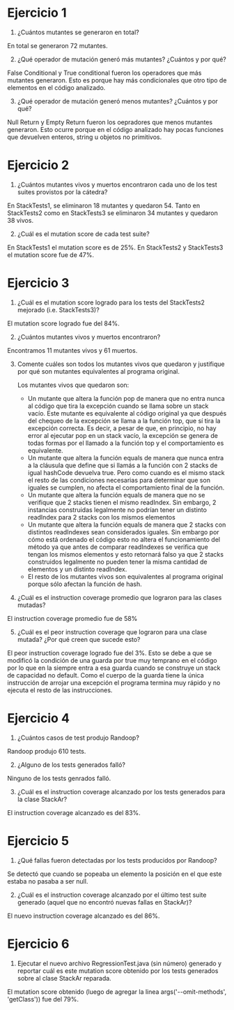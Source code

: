 # Ejercicio 1
1. ¿Cuántos mutantes se generaron en total?

En total se generaron 72 mutantes.

2. ¿Qué operador de mutación generó más mutantes? ¿Cuántos y por qué? 

False Conditional y True conditional fueron los operadores que más mutantes generaron. Esto es porque hay más 
condicionales que otro tipo de elementos en el código analizado.

3.  ¿Qué operador de mutación generó menos mutantes? ¿Cuántos y por qué?

Null Return y Empty Return fueron los oepradores que menos mutantes generaron. Esto ocurre porque en el código 
analizado hay pocas funciones que devuelven enteros, string u objetos no primitivos.

# Ejercicio 2
1. ¿Cuántos mutantes vivos y muertos encontraron cada uno de los test suites provistos por la cátedra?

En StackTests1, se eliminaron 18 mutantes y quedaron 54. Tanto en StackTests2 como en StackTests3 se 
eliminaron 34 mutantes y quedaron 38 vivos.
    
2. ¿Cuál es el mutation score de cada test suite?

En StackTests1 el mutation score es de 25%. En StackTests2 y StackTests3 el mutation score fue de 47%.

# Ejercicio 3
1.  ¿Cuál es el mutation score logrado para los tests del 
StackTests2 mejorado (i.e. StackTests3)?

El mutation score logrado fue del 84%.

2. ¿Cuántos mutantes vivos y muertos encontraron?

Encontramos 11 mutantes vivos y 61 muertos.

3. Comente cuáles son todos los mutantes vivos que quedaron y 
justifique por qué son mutantes equivalentes al programa original.

   Los mutantes vivos que quedaron son:
    - Un mutante que altera la función pop de manera que no entra nunca al código 
que tira la excepción cuando se llama sobre un stack vacío. Este mutante es equivalente al código original ya que después del chequeo de la excepción se llama a la función 
top, que sí tira la excepción correcta. Es decir, a pesar de que, en principio, no hay error al ejecutar pop en un stack vacío, la excepción se genera de todas formas por el llamado a la función top y el comportamiento es equivalente.
    - Un mutante que altera la función equals de manera que nunca entra a la cláusula
que define que si llamás a la función con 2 stacks de igual hashCode devuelva true. 
Pero como cuando es el mismo stack el resto de las condiciones necesarias para 
determinar que son iguales se cumplen, no afecta el comportamiento final de la función.
    - Un mutante que altera la función equals de manera que no se verifique que 2 stacks tienen el mismo readIndex. 
Sin embargo, 2 instancias construidas legalmente no podrían tener un distinto readIndex para 2 stacks con los mismos elementos
    - Un mutante que altera la función equals de manera que 2 stacks con distintos readIndexes sean considerados iguales. 
Sin embargo por cómo está ordenado el código esto no altera el funcionamiento del método ya que
antes de comparar readIndexes se verifica que tengan los mismos elementos y esto retornará falso ya que 2 stacks construidos legalmente no pueden tener 
la misma cantidad de elementos y un distinto readIndex.
    - El resto de los mutantes vivos son equivalentes al programa original porque sólo 
afectan la función de hash.

4. ¿Cuál es el instruction coverage promedio que lograron para las clases mutadas? 

El instruction coverage promedio fue de 58%

5. ¿Cuál es el peor instruction coverage que lograron para una clase 
mutada? ¿Por qué creen que sucede esto?

El peor instruction coverage logrado fue del 3%. Esto se debe a que se modificó la condición 
de una guarda por true muy temprano en el código por lo que en la siempre entra a esa guarda
cuando se construye un stack de capacidad no default. Como el cuerpo de la guarda tiene la única 
instrucción de arrojar una excepción el programa termina muy rápido y no ejecuta el resto de las instrucciones.

# Ejercicio 4
1. ¿Cuántos casos de test produjo Randoop? 

Randoop produjo 610 tests.

2. ¿Alguno de los tests generados falló?

Ninguno de los tests genrados falló.

3. ¿Cuál es el instruction coverage alcanzado por los tests generados para la clase StackAr?

El instruction coverage alcanzado es del 83%.

# Ejercicio 5
1. ¿Qué fallas fueron detectadas por los tests producidos por Randoop?

Se detectó que cuando se popeaba un elemento la posición en el que este estaba no pasaba a ser null.

2. ¿Cuál es el instruction coverage alcanzado por el último test suite generado (aquel que 
no encontró nuevas fallas en StackAr)?

El nuevo instruction coverage alcanzado es del 86%.

# Ejercicio 6
1. Ejecutar el nuevo archivo RegressionTest.java (sin número) generado y reportar cuál es este
   mutation score obtenido por los tests generados sobre al clase StackAr reparada.

El mutation score obtenido (luego de agregar la linea args('--omit-methods', 'getClass')) fue del 79%.